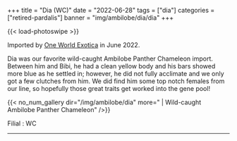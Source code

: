 +++
title = "Dia (WC)"
date = "2022-06-28"
tags = ["dia"]
categories = ["retired-pardalis"]
banner = "img/ambilobe/dia/dia"
+++

{{< load-photoswipe >}}

Imported by [One World Exotica](https://www.instagram.com/oneworldexotica/) in June 2022.

Dia was our favorite wild-caught Ambilobe Panther Chameleon import. Between him and Bibi, he had a clean yellow body and his bars showed more blue as he settled in; however, he did not fully acclimate and we only got a few clutches from him. We did find him some top notch females from our line, so hopefully those great traits get worked into the gene pool!

{{< no_num_gallery dir="/img/ambilobe/dia" more=" | Wild-caught Ambilobe Panther Chameleon" />}}

Filial
: WC

---